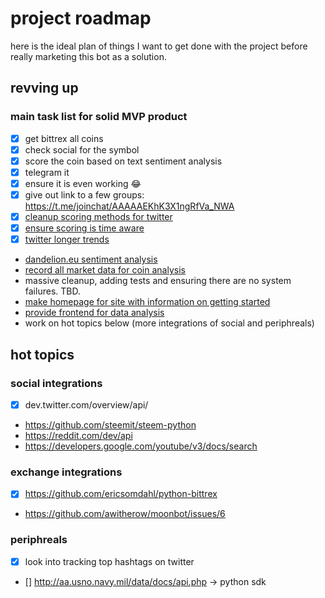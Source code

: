 # project roadmap

here is the ideal plan of things I want to get done with the project before really marketing this bot as a solution.

## revving up

### main task list for solid MVP product

- [x] get bittrex all coins
- [x] check social for the symbol
- [x] score the coin based on text sentiment analysis
- [x] telegram it
- [x] ensure it is even working :joy:
- [x] give out link to a few groups: https://t.me/joinchat/AAAAAEKhK3X1ngRfVa_NWA
- [x] [cleanup scoring methods for twitter](https://github.com/awitherow/moonbot/issues/16)
- [x] [ensure scoring is time aware](https://github.com/awitherow/moonbot/issues/13)
- [x] [twitter longer trends](https://github.com/awitherow/moonbot/issues/15)
- [dandelion.eu sentiment analysis](https://github.com/awitherow/moonbot/issues/5)
- [record all market data for coin analysis](https://github.com/awitherow/moonbot/issues/6)
- massive cleanup, adding tests and ensuring there are no system failures. TBD.
- [make homepage for site with information on getting started](https://github.com/awitherow/moonbot/issues/21)
- [provide frontend for data analysis](https://github.com/awitherow/moonbot/issues/20)
- work on hot topics below (more integrations of social and periphreals)

## hot topics

### social integrations

- [x] dev.twitter.com/overview/api/
- https://github.com/steemit/steem-python
- https://reddit.com/dev/api
- https://developers.google.com/youtube/v3/docs/search

### exchange integrations
- [x] https://github.com/ericsomdahl/python-bittrex
- https://github.com/awitherow/moonbot/issues/6

### periphreals
- [x] look into tracking top hashtags on twitter
- [] http://aa.usno.navy.mil/data/docs/api.php -> python sdk
